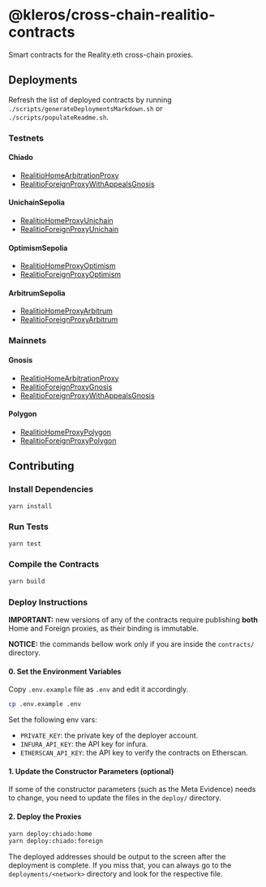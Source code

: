 # @kleros/cross-chain-realitio-contracts

Smart contracts for the Reality.eth cross-chain proxies.

## Deployments

Refresh the list of deployed contracts by running `./scripts/generateDeploymentsMarkdown.sh` or `./scripts/populateReadme.sh`.

### Testnets

#### Chiado

- [RealitioHomeArbitrationProxy](https://gnosis-chiado.blockscout.com/address/0xE620947519E8102aa625BBB4669fE317c9FffeD7)
- [RealitioForeignProxyWithAppealsGnosis](https://sepolia.etherscan.io/address/0x5d7cB72B31C080CF2de5f57fd38DedBeaf969D42)


#### UnichainSepolia

- [RealitioHomeProxyUnichain](https://sepolia.uniscan.xyz/address/0x8FeAB350A304140b1593A38a13607d122BEC44b6)
- [RealitioForeignProxyUnichain](https://sepolia.etherscan.io/address/0x807f4D900E0c5B63Ed87a5C97f2B3482d82649eE)


#### OptimismSepolia

- [RealitioHomeProxyOptimism](https://sepolia-optimism.etherscan.io/address/0xFe0eb5fC686f929Eb26D541D75Bb59F816c0Aa68)
- [RealitioForeignProxyOptimism](https://sepolia.etherscan.io/address/0x6a41AF8FC7f68bdd13B2c7D50824Ed49155DC3bA)


#### ArbitrumSepolia

- [RealitioHomeProxyArbitrum](https://sepolia.arbiscan.io/address/0x890deB4111F92fE9447e83aBEF1b754372d6770e)
- [RealitioForeignProxyArbitrum](https://sepolia.etherscan.io/address/0x26222Ec1F548953a4fEaE4C5A216337E26A821F9)


### Mainnets

#### Gnosis

- [RealitioHomeArbitrationProxy](https://gnosisscan.io/address/0x88Fb25D399310c07d35cB9091b8346d8b1893aa5)
- [RealitioForeignProxyGnosis](https://etherscan.io/address/0x79d0464Ec27F67663DADf761432fC8DD0AeA3D49)
- [RealitioForeignProxyWithAppealsGnosis](https://etherscan.io/address/0x32bcDC9776692679CfBBf8350BAd67Da13FaaA3F)

#### Polygon

- [RealitioHomeProxyPolygon](https://polygonscan.com/address/0x5AFa42b30955f137e10f89dfb5EF1542a186F90e)
- [RealitioForeignProxyPolygon](https://etherscan.io/address/0x776e5853e3d61B2dFB22Bcf872a43bF9A1231e52)


## Contributing

### Install Dependencies

```bash
yarn install
```

### Run Tests

```bash
yarn test
```

### Compile the Contracts

```bash
yarn build
```

### Deploy Instructions

**IMPORTANT:** new versions of any of the contracts require publishing **both** Home and Foreign proxies, as their binding is immutable.

**NOTICE:** the commands bellow work only if you are inside the `contracts/` directory.

#### 0. Set the Environment Variables

Copy `.env.example` file as `.env` and edit it accordingly.

```bash
cp .env.example .env
```

Set the following env vars:
- `PRIVATE_KEY`: the private key of the deployer account.
- `INFURA_API_KEY`: the API key for infura.
- `ETHERSCAN_API_KEY`: the API key to verify the contracts on Etherscan.

#### 1. Update the Constructor Parameters (optional)

If some of the constructor parameters (such as the Meta Evidence) needs to change, you need to update the files in the `deploy/` directory.

#### 2. Deploy the Proxies

```bash
yarn deploy:chiado:home
yarn deploy:chiado:foreign
```

The deployed addresses should be output to the screen after the deployment is complete.
If you miss that, you can always go to the `deployments/<network>` directory and look for the respective file.

